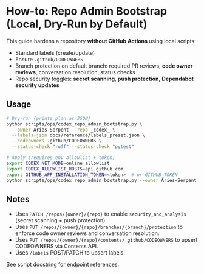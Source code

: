 # How-to: Repo Admin Bootstrap (Local, Dry-Run by Default)

This guide hardens a repository **without GitHub Actions** using local scripts:

- Standard labels (create/update)
- Ensure `.github/CODEOWNERS`
- Branch protection on default branch: required PR reviews, **code owner reviews**, conversation resolution, status checks
- Repo security toggles: **secret scanning**, **push protection**, **Dependabot security updates**

## Usage

```bash
# Dry-run (prints plan as JSON)
python scripts/ops/codex_repo_admin_bootstrap.py \
  --owner Aries-Serpent --repo _codex_ \
  --labels-json docs/reference/labels_preset.json \
  --codeowners .github/CODEOWNERS \
  --status-check "ruff" --status-check "pytest"

# Apply (requires env allowlist + token)
export CODEX_NET_MODE=online_allowlist
export CODEX_ALLOWLIST_HOSTS=api.github.com
export GITHUB_APP_INSTALLATION_TOKEN=<token>  # or GITHUB_TOKEN
python scripts/ops/codex_repo_admin_bootstrap.py --owner Aries-Serpent --repo _codex_ --apply
```

## Notes
* Uses `PATCH /repos/{owner}/{repo}` to enable `security_and_analysis` (secret scanning + push protection).
* Uses `PUT /repos/{owner}/{repo}/branches/{branch}/protection` to enforce code owner reviews and conversation resolution.
* Uses `PUT /repos/{owner}/{repo}/contents/.github/CODEOWNERS` to upsert CODEOWNERS via Contents API.
* Uses `/labels` POST/PATCH to upsert labels.

See script docstring for endpoint references.
